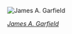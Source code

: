 
![James A. Garfield](https://upload.wikimedia.org/wikipedia/commons/thumb/1/1f/James_Abram_Garfield%2C_photo_portrait_seated.jpg/450px-James_Abram_Garfield%2C_photo_portrait_seated.jpg)

*[James A. Garfield](https://wikipedia.org/wiki/File:James_Abram_Garfield,_photo_portrait_seated.jpg)*
